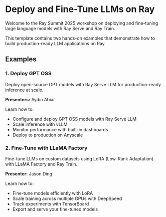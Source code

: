# Deploy and Fine-Tune LLMs on Ray

Welcome to the Ray Summit 2025 workshop on deploying and fine-tuning large language models with Ray Serve and Ray Train.

This template contains two hands-on examples that demonstrate how to build production-ready LLM applications on Ray.

## Examples

### 1. Deploy GPT OSS

Deploy open-source GPT models with Ray Serve LLM for production-ready inference at scale.

**Presenters:** Aydin Abiar

Learn how to:
- Configure and deploy GPT OSS models with Ray Serve LLM
- Scale inference with vLLM
- Monitor performance with built-in dashboards
- Deploy to production on Anyscale

### 2. Fine-Tune with LLaMA Factory

Fine-tune LLMs on custom datasets using LoRA (Low-Rank Adaptation) with LLaMA Factory and Ray Train.

**Presenter:** Jason Ding

Learn how to:
- Fine-tune models efficiently with LoRA
- Scale training across multiple GPUs with DeepSpeed
- Track experiments with TensorBoard
- Export and serve your fine-tuned models
